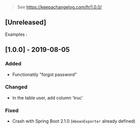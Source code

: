 
> See https://keepachangelog.com/fr/1.0.0/

## [Unreleased]



Examples :

## [1.0.0] - 2019-08-05
### Added
- Functionatily "forgot password"

### Changed
- In the table user, add column 'truc'

### Fixed
- Crash with Spring Boot 2.1.0 (`mbeanExporter` already defined) 
